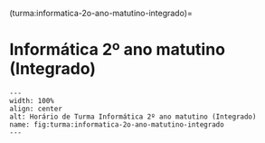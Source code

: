 (turma:informatica-2o-ano-matutino-integrado)=

# Informática 2º ano matutino (Integrado)

```{figure} ../_static/img/turma/informatica-2o-ano-matutino-integrado.png
---
width: 100%
align: center
alt: Horário de Turma Informática 2º ano matutino (Integrado)
name: fig:turma:informatica-2o-ano-matutino-integrado
---
```

